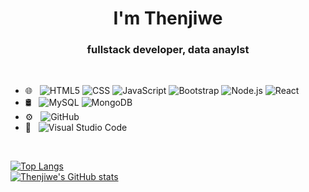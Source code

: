 <h1 align="center"> I'm Thenjiwe </h1>
<h3 align="center"> fullstack developer, data anaylst </h3>

</br>

- 🌐 &nbsp;
  ![HTML5](https://img.shields.io/badge/-HTML5-333333?style=flat&logo=HTML5)
  ![CSS](https://img.shields.io/badge/-CSS-333333?style=flat&logo=CSS3&logoColor=1572B6)
  ![JavaScript](https://img.shields.io/badge/-JavaScript-333333?style=flat&logo=javascript)
  ![Bootstrap](https://img.shields.io/badge/-Bootstrap-333333?style=flat&logo=bootstrap&logoColor=563D7C)
  ![Node.js](https://img.shields.io/badge/-Node.js-333333?style=flat&logo=node.js)
  ![React](https://img.shields.io/badge/-React-333333?style=flat&logo=react)
- 🛢 &nbsp;
  ![MySQL](https://img.shields.io/badge/-MySQL-333333?style=flat&logo=mysql)
  ![MongoDB](https://img.shields.io/badge/-MongoDB-333333?style=flat&logo=mongodb)
- ⚙️ &nbsp;
  ![GitHub](https://img.shields.io/badge/-GitHub-333333?style=flat&logo=github)
- 🔧 &nbsp;
  ![Visual Studio Code](https://img.shields.io/badge/-Visual%20Studio%20Code-333333?style=flat&logo=visual-studio-code&logoColor=007ACC)


<br/>

<a> [![Top Langs](https://github-readme-stats.vercel.app/api/top-langs/?username=thenjiiiwe)](https://github.com/thenjiiiwe/github-readme-stats) </a> <br/>
<a> [![Thenjiwe's GitHub stats](https://github-readme-stats.vercel.app/api?username=thenjiiiwe)](https://github.com/thenjiiiwe/github-readme-stats) </a>
